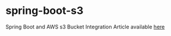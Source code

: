 # spring-boot-s3
Spring Boot and AWS s3 Bucket Integration Article available [here](https://bit.ly/2WjnlRJ)

